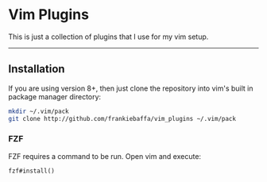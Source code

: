 # Vim Plugins

This is just a collection of plugins that I use for my vim setup.

_ _ _

## Installation

If you are using version 8+, then just clone the repository into vim's built in package manager directory:

```bash
mkdir ~/.vim/pack
git clone http://github.com/frankiebaffa/vim_plugins ~/.vim/pack
```

### FZF

FZF requires a command to be run. Open vim and execute:

```vim
fzf#install()
```



